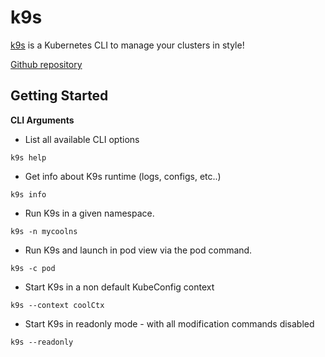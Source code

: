 # k9s

[k9s](https://k9scli.io/) is a Kubernetes CLI to manage your clusters in style!

[Github repository](https://github.com/derailed/k9s)

## Getting Started

**CLI Arguments**

* List all available CLI options

```
k9s help
```

* Get info about K9s runtime (logs, configs, etc..)
```
k9s info
```

* Run K9s in a given namespace.

```
k9s -n mycoolns
```

* Run K9s and launch in pod view via the pod command.

```
k9s -c pod
```

* Start K9s in a non default KubeConfig context

```
k9s --context coolCtx
```

* Start K9s in readonly mode - with all modification commands disabled

```
k9s --readonly
```
